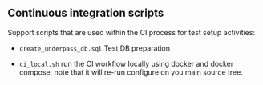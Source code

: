## Continuous integration scripts

Support scripts that are used within the CI process for test setup activities:

- `create_underpass_db.sql` Test DB preparation

- `ci_local.sh` run the CI workflow locally using docker and docker compose, note that it will re-run configure on you main source tree.

